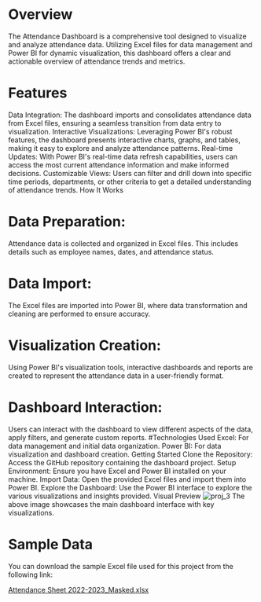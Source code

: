 # Overview
The Attendance Dashboard is a comprehensive tool designed to visualize and analyze attendance data. Utilizing Excel files for data management and Power BI for dynamic visualization, this dashboard offers a clear and actionable overview of attendance trends and metrics.

# Features
Data Integration: The dashboard imports and consolidates attendance data from Excel files, ensuring a seamless transition from data entry to visualization.
Interactive Visualizations: Leveraging Power BI's robust features, the dashboard presents interactive charts, graphs, and tables, making it easy to explore and analyze attendance patterns.
Real-time Updates: With Power BI's real-time data refresh capabilities, users can access the most current attendance information and make informed decisions.
Customizable Views: Users can filter and drill down into specific time periods, departments, or other criteria to get a detailed understanding of attendance trends.
How It Works
# Data Preparation: 
Attendance data is collected and organized in Excel files. This includes details such as employee names, dates, and attendance status.
# Data Import: 
The Excel files are imported into Power BI, where data transformation and cleaning are performed to ensure accuracy.
# Visualization Creation: 
Using Power BI's visualization tools, interactive dashboards and reports are created to represent the attendance data in a user-friendly format.
# Dashboard Interaction:
Users can interact with the dashboard to view different aspects of the data, apply filters, and generate custom reports.
#Technologies Used
Excel: For data management and initial data organization.
Power BI: For data visualization and dashboard creation.
Getting Started
Clone the Repository: Access the GitHub repository containing the dashboard project.
Setup Environment: Ensure you have Excel and Power BI installed on your machine.
Import Data: Open the provided Excel files and import them into Power BI.
Explore the Dashboard: Use the Power BI interface to explore the various visualizations and insights provided.
Visual Preview
![proj_3](https://github.com/user-attachments/assets/1a2ac83f-7a80-40e2-85f5-7664e7f13c3d)
The above image showcases the main dashboard interface with key visualizations.


# Sample Data
You can download the sample Excel file used for this project from the following link:

[Attendance Sheet 2022-2023_Masked.xlsx](https://github.com/user-attachments/files/16678743/Attendance.Sheet.2022-2023_Masked.xlsx)









